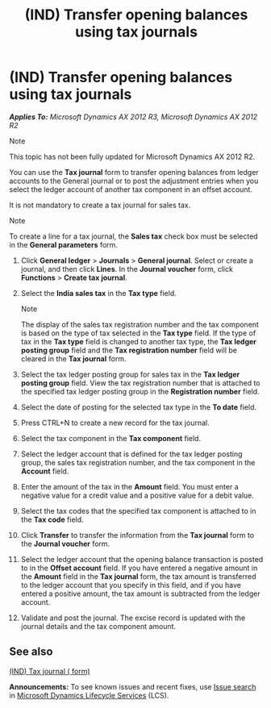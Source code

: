 ﻿---
title: (IND) Transfer opening balances using tax journals
TOCTitle: (IND) Transfer opening balances using tax journals
ms:assetid: 358de990-df61-4348-a26d-770010148264
ms:mtpsurl: https://technet.microsoft.com/en-us/library/JJ664612(v=AX.60)
ms:contentKeyID: 49385689
ms.date: 04/18/2014
mtps_version: v=AX.60
---

# (IND) Transfer opening balances using tax journals 


_**Applies To:** Microsoft Dynamics AX 2012 R3, Microsoft Dynamics AX 2012 R2_


> [!NOTE]
> <P>This topic has not been fully updated for Microsoft Dynamics AX 2012 R2.</P>



You can use the **Tax journal** form to transfer opening balances from ledger accounts to the General journal or to post the adjustment entries when you select the ledger account of another tax component in an offset account.

It is not mandatory to create a tax journal for sales tax.


> [!NOTE]
> <P>To create a line for a tax journal, the <STRONG>Sales tax</STRONG> check box must be selected in the <STRONG>General parameters</STRONG> form.</P>



1.  Click **General ledger** \> **Journals** \> **General journal**. Select or create a journal, and then click **Lines**. In the **Journal voucher** form, click **Functions** \> **Create tax journal**.

2.  Select the **India sales tax** in the **Tax type** field.
    

    > [!NOTE]
    > <P>The display of the sales tax registration number and the tax component is based on the type of tax selected in the <STRONG>Tax type</STRONG> field. If the type of tax in the <STRONG>Tax type</STRONG> field is changed to another tax type, the <STRONG>Tax ledger posting group</STRONG> field and the <STRONG>Tax registration number</STRONG> field will be cleared in the <STRONG>Tax journal</STRONG> form.</P>



3.  Select the tax ledger posting group for sales tax in the **Tax ledger posting group** field. View the tax registration number that is attached to the specified tax ledger posting group in the **Registration number** field.

4.  Select the date of posting for the selected tax type in the **To date** field.

5.  Press CTRL+N to create a new record for the tax journal.

6.  Select the tax component in the **Tax component** field.

7.  Select the ledger account that is defined for the tax ledger posting group, the sales tax registration number, and the tax component in the **Account** field.

8.  Enter the amount of the tax in the **Amount** field. You must enter a negative value for a credit value and a positive value for a debit value.

9.  Select the tax codes that the specified tax component is attached to in the **Tax code** field.

10. Click **Transfer** to transfer the information from the **Tax journal** form to the **Journal voucher** form.

11. Select the ledger account that the opening balance transaction is posted to in the **Offset account** field. If you have entered a negative amount in the **Amount** field in the **Tax journal** form, the tax amount is transferred to the ledger account that you specify in this field, and if you have entered a positive amount, the tax amount is subtracted from the ledger account.

12. Validate and post the journal. The excise record is updated with the journal details and the tax component amount.

## See also

[(IND) Tax journal ( form)](https://technet.microsoft.com/en-us/library/jj664732\(v=ax.60\))

  
**Announcements:** To see known issues and recent fixes, use [Issue search](http://go.microsoft.com/fwlink/?linkid=389258) in [Microsoft Dynamics Lifecycle Services](http://go.microsoft.com/fwlink/?linkid=306505) (LCS).

